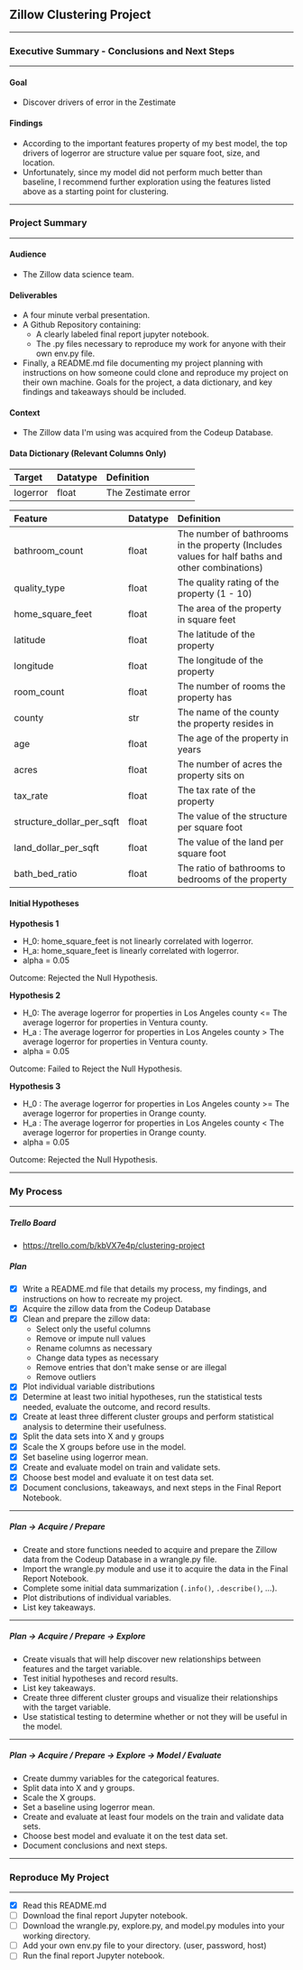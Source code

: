 ## Zillow Clustering Project
***

### Executive Summary - Conclusions and Next Steps
***

#### Goal
* Discover drivers of error in the Zestimate

#### Findings

* According to the important features property of my best model, the top drivers of logerror are structure value per square foot, size, and location.
* Unfortunately, since my model did not perform much better than baseline, I recommend further exploration using the features listed above as a starting point for clustering.

***

### Project Summary
***

#### Audience
* The Zillow data science team.

#### Deliverables
* A four minute verbal presentation.
* A Github Repository containing:
    - A clearly labeled final report jupyter notebook.
    - The .py files necessary to reproduce my work for anyone with their own env.py file.
* Finally, a README.md file documenting my project planning with instructions on how someone could clone and reproduce my project on their own machine. Goals for the project, a data dictionary, and key findings and takeaways should be included.

#### Context
* The Zillow data I'm using was acquired from the Codeup Database.

#### Data Dictionary (Relevant Columns Only)
| Target | Datatype | Definition |
|:-------|:---------|:------------|
| logerror | float | The Zestimate error |

| Feature | Datatype | Definition |
|:--------|:---------|:------------|
| bathroom_count | float | The number of bathrooms in the property (Includes values for half baths and other combinations) |
| quality_type | float | The quality rating of the property (1 - 10) |
| home_square_feet | float | The area of the property in square feet |
| latitude | float | The latitude of the property |
| longitude | float | The longitude of the property |
| room_count | float | The number of rooms the property has |
| county | str | The name of the county the property resides in |
| age | float | The age of the property in years |
| acres | float | The number of acres the property sits on |
| tax_rate | float | The tax rate of the property |
| structure_dollar_per_sqft | float | The value of the structure per square foot |
| land_dollar_per_sqft | float | The value of the land per square foot |
| bath_bed_ratio | float | The ratio of bathrooms to bedrooms of the property |

#### Initial Hypotheses

__Hypothesis 1__
* H_0: home_square_feet is not linearly correlated with logerror.  
* H_a: home_square_feet is linearly correlated with logerror.  
* alpha = 0.05

Outcome: Rejected the Null Hypothesis.

__Hypothesis 2__
* H_0: The average logerror for properties in Los Angeles county <= The average logerror for properties in Ventura county.
* H_a : The average logerror for properties in Los Angeles county > The average logerror for properties in Ventura county.
* alpha = 0.05

Outcome: Failed to Reject the Null Hypothesis.

__Hypothesis 3__
* H_0 : The average logerror for properties in Los Angeles county >= The average logerror for properties in Orange county.
* H_a : The average logerror for properties in Los Angeles county < The average logerror for properties in Orange county.
* alpha = 0.05

Outcome: Rejected the Null Hypothesis.

***

### My Process
***

##### Trello Board
 - https://trello.com/b/kbVX7e4p/clustering-project


##### Plan
- [x] Write a README.md file that details my process, my findings, and instructions on how to recreate my project.
- [x] Acquire the zillow data from the Codeup Database
- [x] Clean and prepare the zillow data:
    * Select only the useful columns
    * Remove or impute null values
    * Rename columns as necessary
    * Change data types as necessary
    * Remove entries that don't make sense or are illegal
    * Remove outliers
- [x] Plot individual variable distributions
- [x] Determine at least two initial hypotheses, run the statistical tests needed, evaluate the outcome, and record results.
- [x] Create at least three different cluster groups and perform statistical analysis to determine their usefulness.
- [x] Split the data sets into X and y groups 
- [x] Scale the X groups before use in the model.
- [x] Set baseline using logerror mean.
- [x] Create and evaluate model on train and validate sets.
- [x] Choose best model and evaluate it on test data set.
- [x] Document conclusions, takeaways, and next steps in the Final Report Notebook.

___

##### Plan -> Acquire / Prepare
* Create and store functions needed to acquire and prepare the Zillow data from the Codeup Database in a wrangle.py file.
* Import the wrangle.py module and use it to acquire the data in the Final Report Notebook.
* Complete some initial data summarization (`.info()`, `.describe()`, ...).
* Plot distributions of individual variables.
* List key takeaways.

___

##### Plan -> Acquire / Prepare -> Explore
* Create visuals that will help discover new relationships between features and the target variable.
* Test initial hypotheses and record results.
* List key takeaways.
* Create three different cluster groups and visualize their relationships with the target variable.
* Use statistical testing to determine whether or not they will be useful in the model.

___

##### Plan -> Acquire / Prepare -> Explore -> Model / Evaluate
* Create dummy variables for the categorical features.
* Split data into X and y groups.
* Scale the X groups.
* Set a baseline using logerror mean.
* Create and evaluate at least four models on the train and validate data sets.
* Choose best model and evaluate it on the test data set.
* Document conclusions and next steps.

***

### Reproduce My Project

***

- [x] Read this README.md
- [ ] Download the final report Jupyter notebook.
- [ ] Download the wrangle.py, explore.py, and model.py modules into your working directory.
- [ ] Add your own env.py file to your directory. (user, password, host)
- [ ] Run the final report Jupyter notebook.